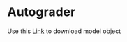 # Autograder

Use this [Link](https://drive.google.com/uc?id=1OTeIZTsx8VK3tiEI4VsRpZPsECxz5uVF
) to download model object 
